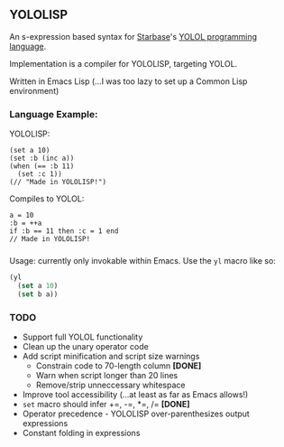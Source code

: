 ## YOLOLISP

An s-expression based syntax for [Starbase](https://www.starbasegame.com)'s [YOLOL programming language](https://wiki.starbasegame.com/index.php/YOLOL).

Implementation is a compiler for YOLOLISP, targeting YOLOL.

Written in Emacs Lisp (...I was too lazy to set up a Common Lisp environment)

### Language Example:

YOLOLISP:

```
(set a 10)
(set :b (inc a))
(when (== :b 11)
  (set :c 1))
(// "Made in YOLOLISP!")
```

Compiles to YOLOL:
```
a = 10
:b = ++a
if :b == 11 then :c = 1 end
// Made in YOLOLISP!
```

###

Usage: currently only invokable within Emacs. Use the `yl` macro like so:

```lisp
(yl
  (set a 10)
  (set b a))
```

### TODO

 * Support full YOLOL functionality
 * Clean up the unary operator code
 * Add script minification and script size warnings
   * Constrain code to 70-length column **[DONE]**
   * Warn when script longer than 20 lines
   * Remove/strip unneccessary whitespace
 * Improve tool accessibility (...at least as far as Emacs allows!)
 * `set` macro should infer +=, -=, *=, /= **[DONE]**
 * Operator precedence - YOLOLISP over-parenthesizes output expressions
 * Constant folding in expressions
